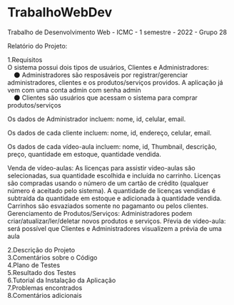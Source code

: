 # TrabalhoWebDev
Trabalho de Desenvolvimento Web - ICMC - 1 semestre - 2022 - Grupo 28



Relatório do Projeto:


1.Requisitos  
  O sistema possui dois tipos de usuários, Clientes e Administradores:  
     &ensp;&ensp;:new_moon: Administradores são resposáveis por registrar/gerenciar administradores, clientes e os produtos/serviços providos. A aplicação já vem com uma conta admin com senha admin  
     &ensp;&ensp;:new_moon: Clientes são usuários que acessam o sistema para comprar produtos/serviços  
     
  Os dados de Administrador incluem: nome, id, celular, email.  
    
  Os dados de cada cliente incluem: nome, id, endereço, celular, email.  
    
  Os dados de cada vídeo-aula incluem: nome, id, Thumbnail, descrição, preço, quantidade em estoque, quantidade vendida.  
  
  Venda de vídeo-aulas: As licenças para assistir video-aulas são selecionadas, sua quantidade escolhida e incluída no carrinho. Licenças são compradas usando o número de um cartão de crédito (qualquer número é aceitado pelo sistema). A quantidade de licenças vendidas é subtraída da quantidade em estoque e adicionada à quantidade vendida. Carrinhos são esvaziados somente no pagamanto ou pelos clientes.  
  Gerenciamento de Produtos/Serviços: Administradores podem criar/atualizar/ler/deletar novos produtos e serviços.
  Pŕevia de video-aula: será possível que Clientes e Administradores visualizem a prévia de uma aula 
  

2.Descrição do Projeto  
3.Comentários sobre o Código  
4.Plano de Testes   
5.Resultado dos Testes  
6.Tutorial da Instalação da Aplicação  
7.Problemas encontrados  
8.Comentários adicionais  

